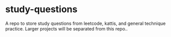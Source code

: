 # study-questions
A repo to store study questions from leetcode, kattis, and general technique practice. Larger projects will be separated from this repo.. 
